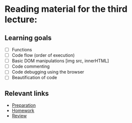 
# Reading material for the third lecture:

## Learning goals
- [ ] Functions
- [ ] Code flow (order of execution)
- [ ] Basic DOM manipulations [img src, innerHTML]
- [ ] Code commenting
- [ ] Code debugging using the browser
- [ ] Beautification of code 

## Relevant links
* [Preparation](preparation.md)
* [Homework](homework.md)
* [Review](review.md)


